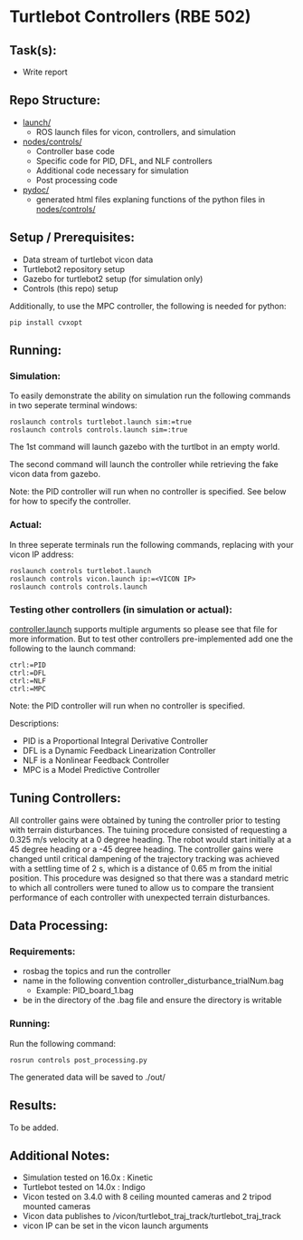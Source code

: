 # Turtlebot Controllers (RBE 502)

## Task(s):
 - Write report

## Repo Structure:
 - [launch/](launch/)
 	- ROS launch files for vicon, controllers, and simulation
 - [nodes/controls/](nodes/controls/)
 	- Controller base code
 	- Specific code for PID, DFL, and NLF controllers
 	- Additional code necessary for simulation
 	- Post processing code
 - [pydoc/](pydoc/)
 	- generated html files explaning functions of the python files in [nodes/controls/](nodes/controls/)

## Setup / Prerequisites:
 - Data stream of turtlebot vicon data
 - Turtlebot2 repository setup
 - Gazebo for turtlebot2 setup (for simulation only)
 - Controls (this repo) setup


Additionally, to use the MPC controller, the following is needed for python:
```
pip install cvxopt
```

## Running:

### Simulation:
To easily demonstrate the ability on simulation run the following commands in two seperate terminal windows:

```
roslaunch controls turtlebot.launch sim:=true
roslaunch controls controls.launch sim=:true
```

The 1st command will launch gazebo with the turtlbot in an empty world.

The second command will launch the controller while retrieving the fake vicon data from gazebo.

Note: the PID controller will run when no controller is specified. See below for how to specify the controller.


### Actual:
In three seperate terminals run the following commands, replacing <VICON IP> with your vicon IP address:

```
roslaunch controls turtlebot.launch
roslaunch controls vicon.launch ip:=<VICON IP>
roslaunch controls controls.launch
```

### Testing other controllers (in simulation or actual):
[controller.launch](nodes/controls/controls.launch) supports multiple arguments so please see that file for more information. But to test other controllers pre-implemented add one the following to the launch command:
```
ctrl:=PID
ctrl:=DFL
ctrl:=NLF
ctrl:=MPC
```
Note: the PID controller will run when no controller is specified.

Descriptions:
- PID is a Proportional Integral Derivative Controller
- DFL is a Dynamic Feedback Linearization Controller
- NLF is a Nonlinear Feedback Controller
- MPC is a Model Predictive Controller

## Tuning Controllers:
All controller gains were obtained by tuning the controller prior to testing with terrain disturbances. The tuining procedure consisted of requesting a 0.325 m/s velocity at a 0 degree heading. The robot would start initially at a 45 degree heading or a -45 degree heading. The controller gains were changed until critical dampening of the trajectory tracking was achieved with a settling time of 2 s, which is a distance of 0.65 m from the initial position. This procedure was designed so that there was a standard metric to which all controllers were tuned to allow us to compare the transient performance of each controller with unexpected terrain disturbances.

## Data Processing:

### Requirements:
 - rosbag the topics and run the controller
 - name in the following convention controller_disturbance_trialNum.bag
 	- Example: PID_board_1.bag
 - be in the directory of the .bag file and ensure the directory is writable

### Running:
Run the following command:
```
rosrun controls post_processing.py
```

The generated data will be saved to ./out/

## Results:
To be added.

## Additional Notes:
 - Simulation tested on 16.0x : Kinetic
 - Turtlebot tested on 14.0x : Indigo
 - Vicon tested on 3.4.0 with 8 ceiling mounted cameras and 2 tripod mounted cameras
 - Vicon data publishes to /vicon/turtlebot_traj_track/turtlebot_traj_track
 - vicon IP can be set in the vicon launch arguments